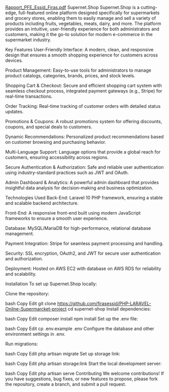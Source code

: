 [Rapport_PFE_Essid_Firas.pdf](https://github.com/user-attachments/files/19543080/Rapport_PFE_Essid_Firas.pdf)
Supernet.Shop
Supernet.Shop is a cutting-edge, full-featured online platform designed specifically for supermarkets and grocery stores, enabling them to easily manage and sell a variety of products including fruits, vegetables, meats, dairy, and more. The platform provides an intuitive, user-friendly experience for both administrators and customers, making it the go-to solution for modern e-commerce in the supermarket industry.

Key Features
User-Friendly Interface: A modern, clean, and responsive design that ensures a smooth shopping experience for customers across devices.

Product Management: Easy-to-use tools for administrators to manage product catalogs, categories, brands, prices, and stock levels.

Shopping Cart & Checkout: Secure and efficient shopping cart system with seamless checkout process, integrated payment gateways (e.g., Stripe) for real-time transactions.

Order Tracking: Real-time tracking of customer orders with detailed status updates.

Promotions & Coupons: A robust promotions system for offering discounts, coupons, and special deals to customers.

Dynamic Recommendations: Personalized product recommendations based on customer browsing and purchasing behavior.

Multi-Language Support: Language options that provide a global reach for customers, ensuring accessibility across regions.

Secure Authentication & Authorization: Safe and reliable user authentication using industry-standard practices such as JWT and OAuth.

Admin Dashboard & Analytics: A powerful admin dashboard that provides insightful data analysis for decision-making and business optimization.

Technologies Used
Back-End: Laravel 10 PHP framework, ensuring a stable and scalable backend architecture.

Front-End: A responsive front-end built using modern JavaScript frameworks to ensure a smooth user experience.

Database: MySQL/MariaDB for high-performance, relational database management.

Payment Integration: Stripe for seamless payment processing and handling.

Security: SSL encryption, OAuth2, and JWT for secure user authentication and authorization.

Deployment: Hosted on AWS EC2 with database on AWS RDS for reliability and scalability.

Installation
To set up Supernet.Shop locally:

Clone the repository:

bash
Copy
Edit
git clone https://github.com/firasessid/PHP-LARAVEL-Onilne-Supermarcket-project
cd supernet-shop
Install dependencies:

bash
Copy
Edit
composer install
npm install
Set up the .env file:

bash
Copy
Edit
cp .env.example .env
Configure the database and other environment settings in .env.

Run migrations:

bash
Copy
Edit
php artisan migrate
Set up storage link:

bash
Copy
Edit
php artisan storage:link
Start the local development server:

bash
Copy
Edit
php artisan serve
Contributing
We welcome contributions! If you have suggestions, bug fixes, or new features to propose, please fork the repository, create a branch, and submit a pull request.
